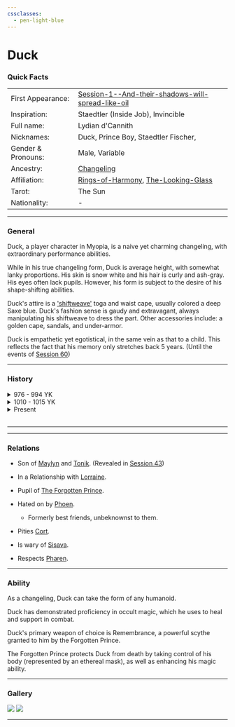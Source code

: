 ```yaml
---
cssclasses:
  - pen-light-blue
---
```

<link rel="stylesheet" href="https://cdn.jsdelivr.net/npm/rpg-awesome@latest/css/rpg-awesome.min.css">
<link rel="stylesheet" href="https://cdn.jsdelivr.net/npm/remixicon@4.5.0/fonts/remixicon.min.css"> 
<style> 
summary {
    display: list-item;
}
</style>

# Duck <i class="ri-music-2-line"></i>
### Quick Facts

|                    |                                                                                                                                                    |
| ------------------ | -------------------------------------------------------------------------------------------------------------------------------------------------- |
| First Appearance:  | [Session-1--And-their-shadows-will-spread-like-oil](../../-Session-Notes/-1-Gathering-Storms/Session-1--And-their-shadows-will-spread-like-oil.md) |
| Inspiration:       | Staedtler (Inside Job), Invincible                                                                                                                 |
| Full name:         | Lydian d'Cannith                                                                                                                                   |
| Nicknames:         | Duck, Prince Boy, Staedtler Fischer,                                                                                                               |
| Gender & Pronouns: | Male, Variable                                                                                                                                     |
| Ancestry:          | [Changeling](https://eberron.fandom.com/wiki/Changeling)                                                                                           |
| Affiliation:       | [Rings-of-Harmony](../../-Groups/Rings-of-Harmony.md), [The-Looking-Glass](../../-Groups/The-Looking-Glass.md)                                     |
| Tarot:             | The Sun                                                                                                                                            |
| Nationality:       | -                                                                                                                                                  |
***
### General <i class="ri-checkbox-blank-line"></i>
Duck, a player character in Myopia, is a naive yet charming changeling, with extraordinary performance abilities.

While in his true changeling form, Duck is average height, with somewhat lanky proportions. His skin is snow white and his hair is curly and ash-gray. His eyes often lack pupils. However, his form is subject to the desire of his shape-shifting abilities.

Duck's attire is a ['shiftweave'](https://eberron.fandom.com/wiki/Shiftweave) toga and waist cape, usually colored a deep Saxe blue. Duck's fashion sense is gaudy and extravagant, always manipulating his shiftweave to dress the part. Other accessories include: a golden cape, sandals, and under-armor.

Duck is empathetic yet egotistical, in the same vein as that to a child. This reflects the fact that his memory only stretches back 5 years. (Until the events of [Session 60](../../-Session-Notes/-9-Famine/Session-60-Will-you-smile-again-for-me.md))

***
### History <i class="ri-history-line"></i>

<details> 
	<summary>
	976 - 994 YK</summary>
	<p><br><hr>
	Duck is stupid<br>
	AA<br>
	write br after every line <br>
	The events of Session 60
	</p><hr>
</details>


<details>
	<summary>1010 - 1015 YK</summary>
	<p><br><hr>
	Duck regained consciousness, with no memory but his nickname, in 1010 YK, and gained the affection of a struggling music-store owner, Staedtler Fischer. The two became close friends, and Duck began to support the store in exchange for a place to stay.

Duck learned the ins and outs of the music scene in [Sharn](https://eberron.fandom.com/wiki/Sharn.) and learned to stay hidden using personas sustained through his shape-shifting abilities. 

After garnering large audiences, some of Duck's popular elven personas caught the attention of [House Phiarlan](https://eberron.fandom.com/wiki/House_Phiarlan). Parasitical Relationships formed with the naive Duck until local conflict escalated between House Phiarlan and [House Thuranni](https://eberron.fandom.com/wiki/House_Thuranni). Duck's mentor was accidentally killed in the crossfire, and Duck presumed his identity to withdraw and protect himself.

Years passed and Duck subsisted on low-paying gigs and worship of [the Traveler](https://eberron.fandom.com/wiki/The_Traveler).
	</p><hr>
</details>


<details>
	<summary>Present</summary>
	<p><br><hr>

Duck is introduced as Staedtler. 

In [Session 1](../../-Session-Notes/-1-Gathering-Storms/Session-1--And-their-shadows-will-spread-like-oil.md), Duck stumbles across Maylyn (neither recognize each other due to memory suppression by powerful [enchantment magic.](../../../-Sacrosanct/Machine-of-Enchantment.md)) 

She offers a job as an agent for the Looking Glass, which Duck accepts out of boredom and beliefs related to the Traveler. 

Duck learns to fight, incorporating his musical ability into inspiration for his peers.

In [Session 4](../../-Session-Notes/-1-Gathering-Storms/Session-4--Phantom-of-the-Opera.md), Duck finds a powerful musical artifact, [Phil](../../-Items/Phil.md), that responds only to his touch.

Duck's identity as a changeling is kept secret until [Session 10](../../-Session-Notes/-2-Shattered-Glass/Session-10--This-is-Where-it-All-Falls-Apart.md). 

Duck re-meets the forgotten prince in [Session 23](../../-Session-Notes/-5-Some-mistakes-you-never-stop-paying-for/Session-23--All-Along-the-Clocktower.md).

Duck manifests an [aberrant mark](https://eberron.fandom.com/wiki/Aberrant_dragonmark) in [Session 44](../../-Session-Notes/-7-Conquest/Session-44--Into-the-Hallow.md).

Duck's mask is permanently scarred by Phoen [Session 55](../../-Session-Notes/-8-War/Session-55--Schism.md)
    </p>
</details><br><hr>

***
### Relations <i class="ri-user-line"></i>

- Son of [Maylyn](Maylyn.md) and [Tonik](Tonik.md). (Revealed in [Session 43](../../-Session-Notes/-7-Conquest/Session-43--Something-I-Can-Never-Have-Degenerate-Pt.-2.md))
- In a Relationship with [Lorraine](Lorraine.md).
- Pupil of [The Forgotten Prince](The-Forgotten-Prince.md).
- Hated on by [Phoen](Phoen.md).
	- Formerly best friends, unbeknownst to them.

- Pities [Cort](Cort.md).
- Is wary of [Sisava](Sisava.md).
- Respects [Pharen](Pharen.md).

***
### Ability <i class="ri-star-line"></i>

As a changeling, Duck can take the form of any humanoid.

Duck has demonstrated proficiency in occult magic, which he uses to heal and support in combat.

Duck's primary weapon of choice is Remembrance, a powerful scythe granted to him by the Forgotten Prince.

The Forgotten Prince protects Duck from death by taking control of his body (represented by an ethereal mask), as well as enhancing his magic ability.


***
### Gallery <i class="ri-image-line"></i>

![](-images/duck1.png)
![](-images/duckMark1.png)
***
